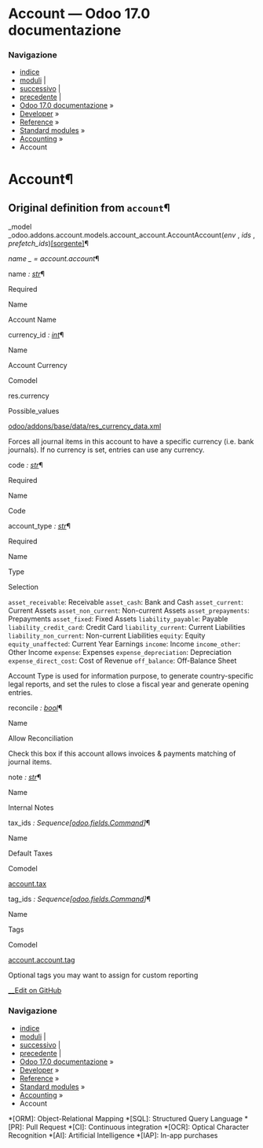 # Account — Odoo 17.0 documentazione

### Navigazione

  * [indice](../../../../genindex.html "Indice generale")
  * [moduli](../../../../py-modindex.html "Indice del modulo Python") |
  * [successivo](account_fiscal_position.html "Fiscal Position") |
  * [precedente](account_account_tag.html "Account Tag") |
  * [Odoo 17.0 documentazione](../../../../index-2.html) »
  * [Developer](../../../../developer.html) »
  * [Reference](../../../reference.html) »
  * [Standard modules](../../standard_modules.html) »
  * [Accounting](../account.html) »
  * Account



# Account¶

## Original definition from `account`¶

_model _odoo.addons.account.models.account_account.AccountAccount(_env_ , _ids_ , _prefetch_ids_)[[sorgente]](https://github.com/odoo/odoo/blob/17.0/addons/account/models/account_account.py#L18)¶
    

_name _ = account.account_¶
    

name _: [str](https://docs.python.org/3/library/stdtypes.html#str "\(in Python v3.13\)")_¶
    

Required
    

Name
    

Account Name

currency_id _: [int](https://docs.python.org/3/library/functions.html#int "\(in Python v3.13\)")_¶
    

Name
    

Account Currency

Comodel
    

res.currency

Possible_values
    

[odoo/addons/base/data/res_currency_data.xml](https://github.com/odoo/odoo/blob/17.0/odoo/addons/base/data/res_currency_data.xml)

Forces all journal items in this account to have a specific currency (i.e. bank journals). If no currency is set, entries can use any currency.

code _: [str](https://docs.python.org/3/library/stdtypes.html#str "\(in Python v3.13\)")_¶
    

Required
    

Name
    

Code

account_type _: [str](https://docs.python.org/3/library/stdtypes.html#str "\(in Python v3.13\)")_¶
    

Required
    

Name
    

Type

Selection
    

`asset_receivable`: Receivable `asset_cash`: Bank and Cash `asset_current`: Current Assets `asset_non_current`: Non-current Assets `asset_prepayments`: Prepayments `asset_fixed`: Fixed Assets `liability_payable`: Payable `liability_credit_card`: Credit Card `liability_current`: Current Liabilities `liability_non_current`: Non-current Liabilities `equity`: Equity `equity_unaffected`: Current Year Earnings `income`: Income `income_other`: Other Income `expense`: Expenses `expense_depreciation`: Depreciation `expense_direct_cost`: Cost of Revenue `off_balance`: Off-Balance Sheet

Account Type is used for information purpose, to generate country-specific legal reports, and set the rules to close a fiscal year and generate opening entries.

reconcile _: [bool](https://docs.python.org/3/library/functions.html#bool "\(in Python v3.13\)")_¶
    

Name
    

Allow Reconciliation

Check this box if this account allows invoices & payments matching of journal items.

note _: [str](https://docs.python.org/3/library/stdtypes.html#str "\(in Python v3.13\)")_¶
    

Name
    

Internal Notes

tax_ids _: Sequence[[odoo.fields.Command](../../backend/orm.html#odoo.fields.Command "odoo.fields.Command")]_¶
    

Name
    

Default Taxes

Comodel
    

[account.tax](account_tax.html#model-account-tax)

tag_ids _: Sequence[[odoo.fields.Command](../../backend/orm.html#odoo.fields.Command "odoo.fields.Command")]_¶
    

Name
    

Tags

Comodel
    

[account.account.tag](account_account_tag.html#model-account-account-tag)

Optional tags you may want to assign for custom reporting

[ __Edit on GitHub](https://github.com/odoo/documentation/edit/17.0/content/developer/reference/standard_modules/account/account_account.rst)

### Navigazione

  * [indice](../../../../genindex.html "Indice generale")
  * [moduli](../../../../py-modindex.html "Indice del modulo Python") |
  * [successivo](account_fiscal_position.html "Fiscal Position") |
  * [precedente](account_account_tag.html "Account Tag") |
  * [Odoo 17.0 documentazione](../../../../index-2.html) »
  * [Developer](../../../../developer.html) »
  * [Reference](../../../reference.html) »
  * [Standard modules](../../standard_modules.html) »
  * [Accounting](../account.html) »
  * Account


  *[ORM]: Object-Relational Mapping
  *[SQL]: Structured Query Language
  *[PR]: Pull Request
  *[CI]: Continuous integration
  *[OCR]: Optical Character Recognition
  *[AI]: Artificial Intelligence
  *[IAP]: In-app purchases